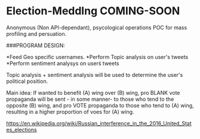 # Election-Meddlng COMING-SOON

Anonymous (Non API-dependant),  psycological operations POC for mass profiling and persuation.

###PROGRAM DESIGN:

*Feed Geo specific usernames.
*Perform Topic analysis on user's tweets
*Perform sentiment analysys on userś tweets

Topic analysis + sentiment analysis will be used to determine the user's political position.

Main idea:
If wanted to benefit (A) wing over (B) wing, pro BLANK vote propaganda will be sent - in some manner- to those who tend to the opposite (B) wing, and pro VOTE propaganda to those who tend to (A) wing, resulting in a higher proportion of voes for (A) wing. 

https://en.wikipedia.org/wiki/Russian_interference_in_the_2016_United_States_elections
